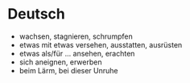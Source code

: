 # Deutsch

- wachsen, stagnieren, schrumpfen
- etwas mit etwas versehen, ausstatten, ausrüsten
- etwas als/für ... ansehen, erachten
- sich aneignen, erwerben
- beim Lärm, bei dieser Unruhe
